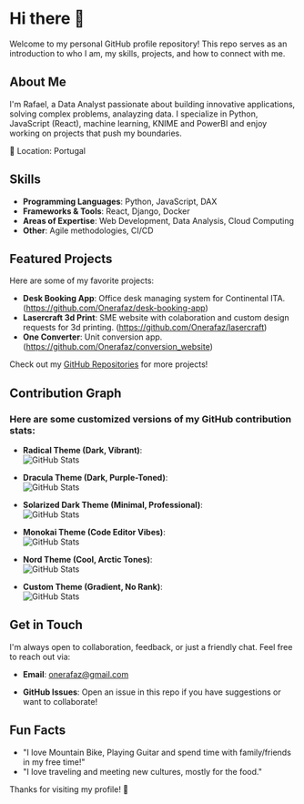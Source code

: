 # Hi there 👋
Welcome to my personal GitHub profile repository! This repo serves as an introduction to who I am, my skills, projects, and how to connect with me.

## About Me

I'm Rafael, a Data Analyst passionate about building innovative applications, solving complex problems, analayzing data. I specialize in Python, JavaScript (React), machine learning, KNIME and PowerBI and enjoy working on projects that push my boundaries.

📍 Location: Portugal
<!--
📧 Email: onerafaz@gmail.com
🔗 LinkedIn: [Your LinkedIn URL]
🌐 Website/Blog: [Your website or portfolio URL, if applicable]
-->
## Skills

- **Programming Languages**: Python, JavaScript, DAX
- **Frameworks & Tools**: React, Django, Docker
- **Areas of Expertise**: Web Development, Data Analysis, Cloud Computing
- **Other**: Agile methodologies, CI/CD

## Featured Projects

Here are some of my favorite projects:

- **Desk Booking App**: Office desk managing system for Continental ITA. (https://github.com/Onerafaz/desk-booking-app)
- **Lasercraft 3d Print**: SME website with colaboration and custom design requests for 3d printing. (https://github.com/Onerafaz/lasercraft)
- **One Converter**: Unit conversion app. (https://github.com/Onerafaz/conversion_website)

Check out my [GitHub Repositories](https://github.com/[onerafaz]?tab=repositories) for more projects!

## Contribution Graph
### Here are some customized versions of my GitHub contribution stats:

- **Radical Theme (Dark, Vibrant)**:  
  ![GitHub Stats](https://github-readme-stats.vercel.app/api?username=onerafaz&show_icons=true&theme=radical)

- **Dracula Theme (Dark, Purple-Toned)**:  
  ![GitHub Stats](https://github-readme-stats.vercel.app/api?username=onerafaz&show_icons=true&theme=dracula)

- **Solarized Dark Theme (Minimal, Professional)**:  
  ![GitHub Stats](https://github-readme-stats.vercel.app/api?username=onerafaz&show_icons=true&theme=solarized-dark)

- **Monokai Theme (Code Editor Vibes)**:  
  ![GitHub Stats](https://github-readme-stats.vercel.app/api?username=onerafaz&show_icons=true&theme=monokai)

- **Nord Theme (Cool, Arctic Tones)**:  
  ![GitHub Stats](https://github-readme-stats.vercel.app/api?username=onerafaz&show_icons=true&theme=nord)

- **Custom Theme (Gradient, No Rank)**:  
  ![GitHub Stats](https://github-readme-stats.vercel.app/api?username=onerafaz&show_icons=true&bg_color=linear-gradient(45deg,%23ff6b6b,%234ecdc4)&title_color=000000&text_color=000000&hide_rank=true)

## Get in Touch

I'm always open to collaboration, feedback, or just a friendly chat. Feel free to reach out via:

- **Email**: onerafaz@gmail.com
<!--
- **Twitter/X**: [Your Twitter/X handle]
-->
- **GitHub Issues**: Open an issue in this repo if you have suggestions or want to collaborate!

## Fun Facts

- "I love Mountain Bike, Playing Guitar and spend time with family/friends in my free time!"
- "I love traveling and meeting new cultures, mostly for the food."

Thanks for visiting my profile! 🚀
<!--
**Onerafaz/Onerafaz** is a ✨ _special_ ✨ repository because its `README.md` (this file) appears on your GitHub profile.

Here are some ideas to get you started:

- 🔭 I’m currently working on ...
- 🌱 I’m currently learning ...
- 👯 I’m looking to collaborate on ...
- 🤔 I’m looking for help with ...
- 💬 Ask me about ...
- 📫 How to reach me: ...
- 😄 Pronouns: ...
- ⚡ Fun fact: ...
-->
